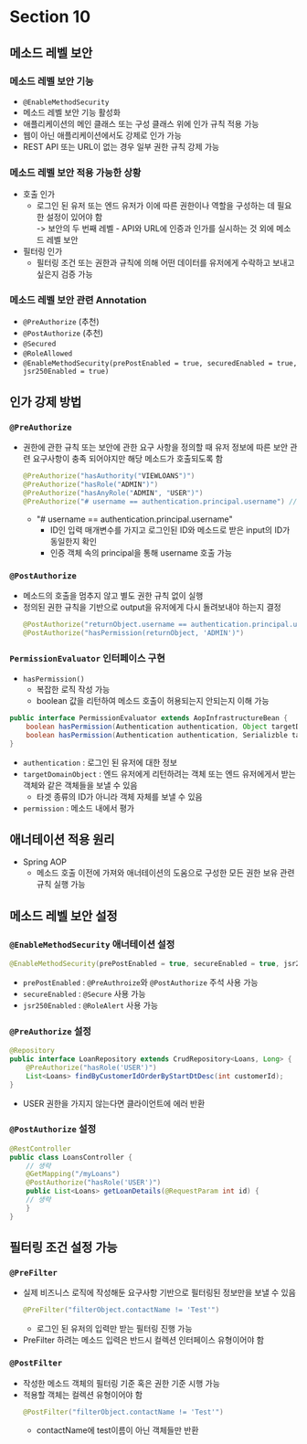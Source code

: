 # Section 10

## 메소드 레벨 보안

### 메소드 레벨 보안 기능

- `@EnableMethodSecurity`
- 메소드 레벨 보안 기능 활성화
- 애플리케이션의 메인 클래스 또는 구성 클래스 위에 인가 규칙 적용 가능
- 웹이 아닌 애플리케이션에서도 강제로 인가 가능
- REST API 또는 URL이 없는 경우 일부 권한 규칙 강제 가능

### 메소드 레벨 보안 적용 가능한 상황

- 호출 인가
  - 로그인 된 유저 또는 엔드 유저가 이에 따른 권한이나 역할을 구성하는 데 필요한 설정이 있어야 함 \
    -> 보안의 두 번째 레벨 - API와 URL에 인증과 인가를 실시하는 것 외에 메소드 레벨 보안
- 필터링 인가
  - 필터링 조건 또는 권한과 규칙에 의해 어떤 데이터를 유저에게 수락하고 보내고 싶은지 검증 가능

### 메소드 레벨 보안 관련 Annotation

- `@PreAuthorize` (추천)
- `@PostAuthorize` (추천)
- `@Secured`
- `@RoleAllowed`
- `@EnableMethodSecurity(prePostEnabled = true, securedEnabled = true, jsr250Enabled = true)`

## 인가 강제 방법

### `@PreAuthorize`

- 권한에 관한 규칙 또는 보안에 관한 요구 사항을 정의할 때 유저 정보에 따른 보안 관련 요구사항이 충족 되어야지만 해당 메소드가 호출되도록 함
  ```Java
  @PreAuthorize("hasAuthority("VIEWLOANS")")
  @PreAuthorize("hasRole("ADMIN")")
  @PreAuthorize("hasAnyRole("ADMIN", "USER")")
  @PreAuthorize("# username == authentication.principal.username") // SpEL
  ```
  - "# username == authentication.principal.username"
    - ID인 입력 매개변수를 가지고 로그인된 ID와 메소드로 받은 input의 ID가 동일한지 확인
    - 인증 객체 속의 principal을 통해 username 호출 가능

### `@PostAuthorize`

- 메소드의 호출을 멈추지 않고 별도 권한 규칙 없이 실행
- 정의된 권한 규칙을 기반으로 output을 유저에게 다시 돌려보내야 하는지 결정
  ```Java
  @PostAuthorize("returnObject.username == authentication.principal.username")
  @PostAuthorize("hasPermission(returnObject, 'ADMIN')")
  ```

### `PermissionEvaluator` 인터페이스 구현

- `hasPermission()`
  - 복잡한 로직 작성 가능
  - boolean 값을 리턴하여 메소드 호출이 허용되는지 안되는지 이해 가능

```Java
public interface PermissionEvaluator extends AopInfrastructureBean {
    boolean hasPermission(Authentication authentication, Object targetDomainObject, Object permission);
    boolean hasPermission(Authentication authentication, Serializble targetId, Object permission);
}
```

- `authentication` : 로그인 된 유저에 대한 정보
- `targetDomainObject` : 엔드 유저에게 리턴하려는 객체 또는 엔드 유저에게서 받는 객체와 같은 객체들을 보낼 수 있음
  - 타겟 종류의 ID가 아니라 객체 자체를 보낼 수 있음
- `permission` : 메소드 내에서 평가

## 애너테이션 적용 원리

- Spring AOP
  - 메소드 호출 이전에 가져와 애너테이션의 도움으로 구성한 모든 권한 보유 관련 규칙 실행 가능

## 메소드 레벨 보안 설정

### `@EnableMethodSecurity` 애너테이션 설정

```Java
@EnableMethodSecurity(prePostEnabled = true, secureEnabled = true, jsr250Enabled = true)
```

- `prePostEnabled` : `@PreAuthroize`와 `@PostAuthorize` 주석 사용 가능
- `secureEnabled` : `@Secure` 사용 가능
- `jsr250Enabled` : `@RoleAlert` 사용 가능

### `@PreAuthorize` 설정

```Java
@Repository
public interface LoanRepository extends CrudRepository<Loans, Long> {
	@PreAuthorize("hasRole('USER')")
	List<Loans> findByCustomerIdOrderByStartDtDesc(int customerId);
}
```

- USER 권한을 가지지 않는다면 클라이언트에 에러 반환

### `@PostAuthorize` 설정

```Java
@RestController
public class LoansController {
    // 생략
    @GetMapping("/myLoans")
    @PostAuthorize("hasRole('USER')")
    public List<Loans> getLoanDetails(@RequestParam int id) {
    // 생략
    }
}
```

## 필터링 조건 설정 가능

### `@PreFilter`

- 실제 비즈니스 로직에 작성해둔 요구사항 기반으로 필터링된 정보만을 보낼 수 있음
  ```Java
  @PreFilter("filterObject.contactName != 'Test'")
  ```
  - 로그인 된 유저의 입력만 받는 필터링 진행 가능
- PreFilter 하려는 메소드 입력은 반드시 컬렉션 인터페이스 유형이어야 함

### `@PostFilter`

- 작성한 메소드 객체의 필터링 기준 혹은 권한 기준 시행 가능
- 적용할 객체는 컬렉션 유형이어야 함
  ```Java
  @PostFilter("filterObject.contactName != 'Test'")
  ```
  - contactName에 test이름이 아닌 객체들만 반환
